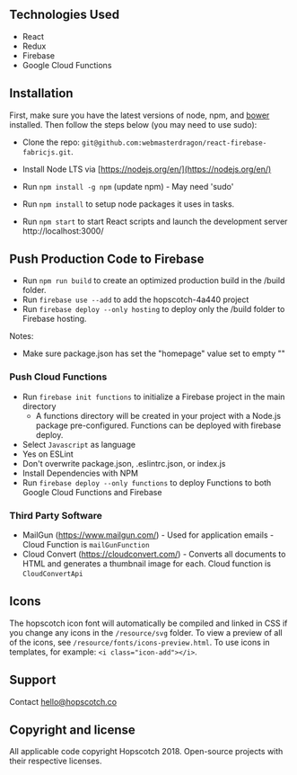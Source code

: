 
## Technologies Used

-  React
-  Redux
-  Firebase
-  Google Cloud Functions

## Installation
First, make sure you have the latest versions of node, npm, and [bower](https://www.npmjs.org/package/bower) installed. Then follow the steps below (you may need to use sudo):

- Clone the repo: `git@github.com:webmasterdragon/react-firebase-fabricjs.git`.
- Install Node LTS via [https://nodejs.org/en/](https://nodejs.org/en/)
- Run `npm install -g npm` (update npm) - May need 'sudo'
- Run `npm install` to setup node packages it uses in tasks.

- Run `npm start` to start React scripts and launch the development server http://localhost:3000/

## Push Production Code to Firebase

-  Run `npm run build` to create an optimized production build in the /build folder.
-  Run `firebase use --add` to add the hopscotch-4a440 project
-  Run `firebase deploy --only hosting` to deploy only the /build folder to Firebase hosting.  

Notes:
-  Make sure package.json has set the "homepage" value set to empty ""

### Push Cloud Functions

-  Run `firebase init functions` to initialize a Firebase project in the main directory
   -  A functions directory will be created in your project with a Node.js package pre-configured. Functions can be deployed with firebase deploy.
-  Select `Javascript` as language
-  Yes on ESLint
-  Don't overwrite package.json, .eslintrc.json, or index.js
-  Install Dependencies with NPM
-  Run `firebase deploy --only functions` to deploy Functions to both Google Cloud Functions and Firebase 

### Third Party Software
-  MailGun (https://www.mailgun.com/) - Used for application emails - Cloud Function is `mailGunFunction`
-  Cloud Convert (https://cloudconvert.com/) - Converts all documents to HTML and generates a thumbnail image for each.  Cloud function is `CloudConvertApi`

## Icons

The hopscotch icon font will automatically be compiled and linked in CSS if you change any icons in the `/resource/svg` folder. To view a preview of all of the icons, see `/resource/fonts/icons-preview.html`. To use icons in templates, for example: `<i class="icon-add"></i>`.

## Support

Contact hello@hopscotch.co

## Copyright and license

All applicable code copyright Hopscotch 2018.  Open-source projects with their respective licenses.

